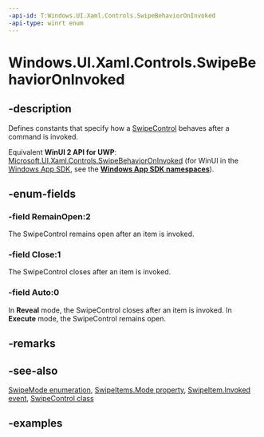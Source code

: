 ```yaml
---
-api-id: T:Windows.UI.Xaml.Controls.SwipeBehaviorOnInvoked
-api-type: winrt enum
---
```


<!-- Enumeration syntax.
public enum SwipeBehaviorOnInvoked : int 
-->

# Windows.UI.Xaml.Controls.SwipeBehaviorOnInvoked

## -description

Defines constants that specify how a [SwipeControl](swipecontrol.md) behaves after a command is invoked.

Equivalent **WinUI 2 API for UWP**: [Microsoft.UI.Xaml.Controls.SwipeBehaviorOnInvoked](/windows/winui/api/microsoft.ui.xaml.controls.swipebehavioroninvoked) (for WinUI in the [Windows App SDK](/windows/apps/windows-app-sdk/), see the **[Windows App SDK namespaces](/windows/windows-app-sdk/api/winrt/)**).

## -enum-fields

### -field RemainOpen:2

The SwipeControl remains open after an item is invoked.

### -field Close:1

The SwipeControl closes after an item is invoked.

### -field Auto:0

In **Reveal** mode, the SwipeControl closes after an item is invoked. In **Execute** mode, the SwipeControl remains open.

## -remarks

## -see-also

[SwipeMode enumeration](swipemode.md), [SwipeItems.Mode property](swipeitems_mode.md), [SwipeItem.Invoked event](swipeitem_invoked.md), [SwipeControl class](swipecontrol.md)

## -examples
